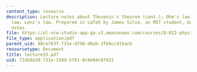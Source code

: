 ```yaml
---
content_type: resource
description: Lecture notes about Thevenin's theorem (cont.); Ohm's law; Faraday's
  law; Lenz's law. Prepared in LaTeX by James Silva, an MIT student, based upon handwritten
  notes.
file: https://ol-ocw-studio-app-qa.s3.amazonaws.com/courses/8-022-physics-ii-electricity-and-magnetism-fall-2006/72db9a39731e150d5f618c0e04c87423_lecture33.pdf
file_type: application/pdf
parent_uid: 40ce783f-f31e-d750-d8ab-3fb0cc415acb
resourcetype: Document
title: lecture33.pdf
uid: 72db9a39-731e-150d-5f61-8c0e04c87423
---
```

